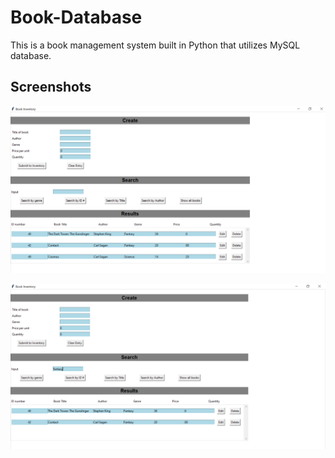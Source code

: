 # Book-Database

This is a book management system built in Python that utilizes MySQL database.

## Screenshots

![Running Program Screenshot](./example1.png)

![Running Program Screenshot](./example2.png)
